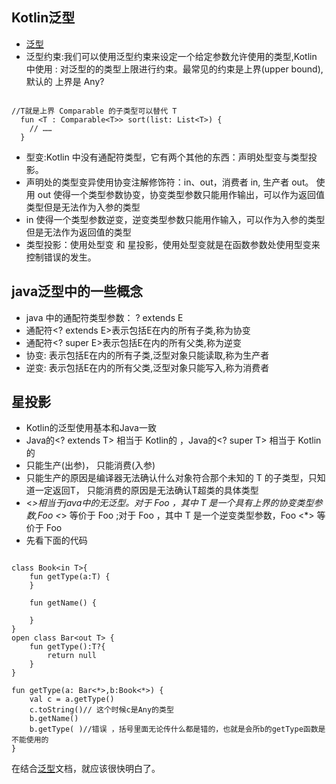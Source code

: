 ## Kotlin泛型
- [泛型](http://www.yiibai.com/kotlin/generics.html)
- 泛型约束:我们可以使用泛型约束来设定一个给定参数允许使用的类型,Kotlin 中使用 : 对泛型的的类型上限进行约束。最常见的约束是上界(upper bound), 默认的   上界是 Any?


```

//T就是上界 Comparable 的子类型可以替代 T
  fun <T : Comparable<T>> sort(list: List<T>) {
    // ……
  }

```

- 型变:Kotlin 中没有通配符类型，它有两个其他的东西：声明处型变与类型投影。
- 声明处的类型变异使用协变注解修饰符：in、out，消费者 in, 生产者 out。
   使用 out 使得一个类型参数协变，协变类型参数只能用作输出，可以作为返回值类型但是无法作为入参的类型
- in 使得一个类型参数逆变，逆变类型参数只能用作输入，可以作为入参的类型但是无法作为返回值的类型
- 类型投影：使用处型变 和 星投影，使用处型变就是在函数参数处使用型变来控制错误的发生。

## java泛型中的一些概念
- java 中的通配符类型参数： ? extends E 
-  通配符<? extends E>表示包括E在内的所有子类,称为协变
-  通配符<? super E>表示包括E在内的所有父类,称为逆变
-  <? extends E>协变: 表示包括E在内的所有子类,泛型对象只能读取,称为生产者
-  <? super E>逆变: 表示包括E在内的所有父类,泛型对象只能写入,称为消费者


## 星投影
- Kotlin的泛型使用基本和Java一致
- Java的<? extends T> 相当于 Kotlin的<out T> ，Java的<? super T> 相当于 Kotlin的<in T>
- <out T> 只能生产(出参)， <in T> 只能消费(入参)
- <out T> 只能生产的原因是编译器无法确认什么对象符合那个未知的 T 的子类型，只知道一定返回T，<in T> 只能消费的原因是无法确认T超类的具体类型
- <*>相当于java中的无泛型。对于 Foo <out T>，其中 T 是一个具有上界的协变类型参数,Foo <*> 等价于 Foo <out Any>;对于 Foo <in T>，其中 T 是一个逆变类型参数，Foo <*> 等价于 Foo <in Nothing>
- 先看下面的代码


```

class Book<in T>{
    fun getType(a:T) {
    }

    fun getName() {
        
    }
}
open class Bar<out T> {
    fun getType():T?{
        return null
    }
}

fun getType(a: Bar<*>,b:Book<*>) {
    val c = a.getType()
    c.toString()// 这个时候c是Any的类型
    b.getName()
    b.getType( )//错误 ，括号里面无论传什么都是错的，也就是会所b的getType函数是不能使用的
}

```

在结合[泛型](http://www.yiibai.com/kotlin/generics.html)文档，就应该很快明白了。



